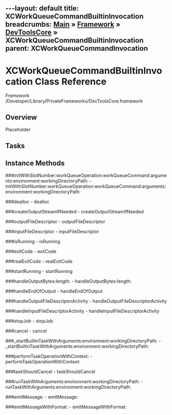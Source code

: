 ---layout: default
title: XCWorkQueueCommandBuiltinInvocation
breadcrumbs: <a href="/index.html">Main</a> &raquo; <a href="/Frameworks.html">Framework</a> &raquo; <a href="/Frameworks/DevToolsCore.html">DevToolsCore</a> &raquo; XCWorkQueueCommandBuiltinInvocation
parent: XCWorkQueueCommandInvocation 
---
# XCWorkQueueCommandBuiltinInvocation Class Reference

*Framework* /Developer/Library/PrivateFrameworks/DevToolsCore.framework

## Overview

Placeholder

## Tasks

## Instance Methods

<a name="-initWithSlotNumber:workQueueOperation:workQueueCommand:arguments:environment:workingDirectoryPath:"></a>
###initWithSlotNumber:workQueueOperation:workQueueCommand:arguments:environment:workingDirectoryPath:
    - initWithSlotNumber:workQueueOperation:workQueueCommand:arguments:environment:workingDirectoryPath:

<a name="-dealloc"></a>
###dealloc
    - dealloc

<a name="-createOutputStreamIfNeeded"></a>
###createOutputStreamIfNeeded
    - createOutputStreamIfNeeded

<a name="-outputFileDescriptor"></a>
###outputFileDescriptor
    - outputFileDescriptor

<a name="-inputFileDescriptor"></a>
###inputFileDescriptor
    - inputFileDescriptor

<a name="-isRunning"></a>
###isRunning
    - isRunning

<a name="-exitCode"></a>
###exitCode
    - exitCode

<a name="-realExitCode"></a>
###realExitCode
    - realExitCode

<a name="-startRunning"></a>
###startRunning
    - startRunning

<a name="-handleOutputBytes:length:"></a>
###handleOutputBytes:length:
    - handleOutputBytes:length:

<a name="-handleEndOfOutput"></a>
###handleEndOfOutput
    - handleEndOfOutput

<a name="-handleOutputFileDescriptorActivity"></a>
###handleOutputFileDescriptorActivity
    - handleOutputFileDescriptorActivity

<a name="-handleInputFileDescriptorActivity"></a>
###handleInputFileDescriptorActivity
    - handleInputFileDescriptorActivity

<a name="-stopJob"></a>
###stopJob
    - stopJob

<a name="-cancel"></a>
###cancel
    - cancel

<a name="-_startBuiltinTaskWithArguments:environment:workingDirectoryPath:"></a>
###_startBuiltinTaskWithArguments:environment:workingDirectoryPath:
    - _startBuiltinTaskWithArguments:environment:workingDirectoryPath:

<a name="-performTaskOperationWithContext:"></a>
###performTaskOperationWithContext:
    - performTaskOperationWithContext:

<a name="-taskShouldCancel"></a>
###taskShouldCancel
    - taskShouldCancel

<a name="-runTaskWithArguments:environment:workingDirectoryPath:"></a>
###runTaskWithArguments:environment:workingDirectoryPath:
    - runTaskWithArguments:environment:workingDirectoryPath:

<a name="-emitMessage:"></a>
###emitMessage:
    - emitMessage:

<a name="-emitMessageWithFormat:"></a>
###emitMessageWithFormat:
    - emitMessageWithFormat:

